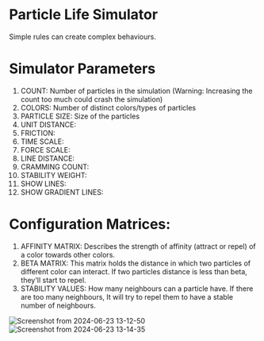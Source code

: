 # Particle Life Simulator
Simple rules can create complex behaviours.

# Simulator Parameters
1. COUNT: Number of particles in the simulation (Warning: Increasing the count too much could crash the simulation)
2. COLORS: Number of distinct colors/types of particles
3. PARTICLE SIZE: Size of the particles
4. UNIT DISTANCE:
5. FRICTION:
6. TIME SCALE:
7. FORCE SCALE:
8. LINE DISTANCE:
9. CRAMMING COUNT:
10. STABILITY WEIGHT:
11. SHOW LINES:
12. SHOW GRADIENT LINES:

# Configuration Matrices:
1. AFFINITY MATRIX: Describes the strength of affinity (attract or repel) of a color towards other colors. 
2. BETA MATRIX: This matrix holds the distance in which two particles of different color can interact. If two particles distance is less than beta, they'll start to repel.
3. STABILITY VALUES: How many neighbours can a particle have. If there are too many neighbours, It will try to repel them to have a stable number of neighbours.

![Screenshot from 2024-06-23 13-12-50](https://github.com/Subash-A-A/life-simulator/assets/83503341/166ce690-2c48-4ebd-862e-c1f811fdb3c7)
![Screenshot from 2024-06-23 13-14-35](https://github.com/Subash-A-A/life-simulator/assets/83503341/d0a74dfe-ba8a-4fcb-ba69-ffe07da8b74a)
